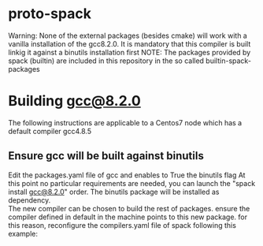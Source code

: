 # proto-spack
Warning: None of the external packages (besides cmake) will work with a vanilla installation of the gcc8.2.0. It is mandatory that this compiler is built linkig it against a binutils installation first
NOTE: The packages provided by spack (builtin) are included in this repository in the so called builtin-spack-packages

# Building gcc@8.2.0
The following instructions are applicable to a Centos7 node which has a default compiler gcc4.8.5
## Ensure gcc will be built against binutils
Edit the packages.yaml file of gcc and enables to True the binutils flag
At this point no particular requirements are needed, you can launch the "spack install gcc@8.2.0" order. The binutils package will be installed as dependency.  
The new compiler can be chosen to build the rest of packages. ensure the compiler defined in default in the machine points to this new package. for this reason, reconfigure the compilers.yaml file of spack following this example:
